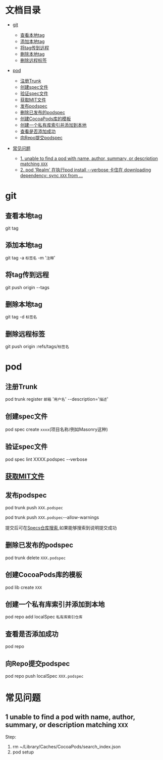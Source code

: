 # 文档目录

- [git](#git)
    - [查看本地tag](#查看本地tag)
    - [添加本地tag](#添加本地tag)
    - [将tag传到远程](#将tag传到远程)
    - [删除本地tag](#删除本地tag)
    - [删除远程标签](#删除远程标签)
        
- [pod](#pod)
    - [注册Trunk](#注册Trunk)
    - [创建spec文件](#创建spec文件)
    - [验证spec文件](#验证spec文件)
    - [获取MIT文件](#获取MIT文件)
    - [发布podspec](#发布podspec)
    - [删除已发布的podspec](#删除已发布的podspec)
    - [创建CocoaPods库的模板](#创建CocoaPods库的模板)
    - [创建一个私有库索引并添加到本地](#创建一个私有库索引并添加到本地)
    - [查看是否添加成功](#查看是否添加成功)
    - [向Repo提交podspec](#向Repo提交podspec)
    
- [常见问题](#常见问题)
   - [1. unable to find a pod with name, author, summary, or description matching `XXX`](#1-unable-to-find-a-pod-with-name,-author,-summary,-or-description-matching-`XXX`)
   - [2. pod 'Realm' 在执行pod install --verbose 卡住在 downloading dependency: sync `XXX` from …](./PodQA/2.md)

# git
## 查看本地tag
git tag

## 添加本地tag
git tag -a `标签名` -m '`注释`'

## 将tag传到远程
git push origin --tags

## 删除本地tag
git tag -d `标签名`

## 删除远程标签
git push origin :refs/tags/`标签名`

# pod

## 注册Trunk
pod trunk register `邮箱` '`用户名`' --description='`描述`'

## 创建spec文件
pod spec create `xxxx`(项目名称/例如Masonry这种)

## 验证spec文件
pod spec lint XXXX.podspec --verbose

## [获取MIT文件](https://choosealicense.com)<br />

## 发布podspec
pod trunk push `XXX.podspec`

pod trunk push `XXX.podspec`--allow-warnings

提交后可在[Specs仓库搜索](https://github.com/CocoaPods/Specs),如果能够搜索到说明提交成功

## 删除已发布的podspec
pod trunk delete `XXX.podspec`

## 创建CocoaPods库的模板
pod lib create `XXX`

## 创建一个私有库索引并添加到本地
pod repo add localSpec `私有库索引仓库`

## 查看是否添加成功
pod repo

## 向Repo提交podspec
pod repo push localSpec `XXX.podspec`

# 常见问题

## 1 unable to find a pod with name, author, summary, or description matching `XXX`

Step:
1. rm ~/Library/Caches/CocoaPods/search_index.json
2. pod setup


